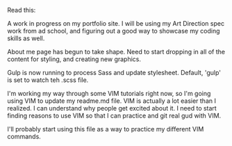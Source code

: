 Read this:

A work in progress on my portfolio site. I will be using my Art Direction spec work from ad school, and figuring out a good way to showcase my coding skills as well.

About me page has begun to take shape. Need to start dropping in all of the content for styling, and creating new graphics.

Gulp is now running to process Sass and update stylesheet. Default, 'gulp' is 
set to watch teh .scss file.


I'm working my way through some VIM tutorials right now, so I'm going using VIM 
to update my readme.md file. VIM is actually a lot easier than I realized. 
I can understand why people get excited about it. I need to start finding 
reasons to use VIM so that I can practice and git real gud with VIM.

I'll probably start using this file as a way to practice my different VIM commands.
